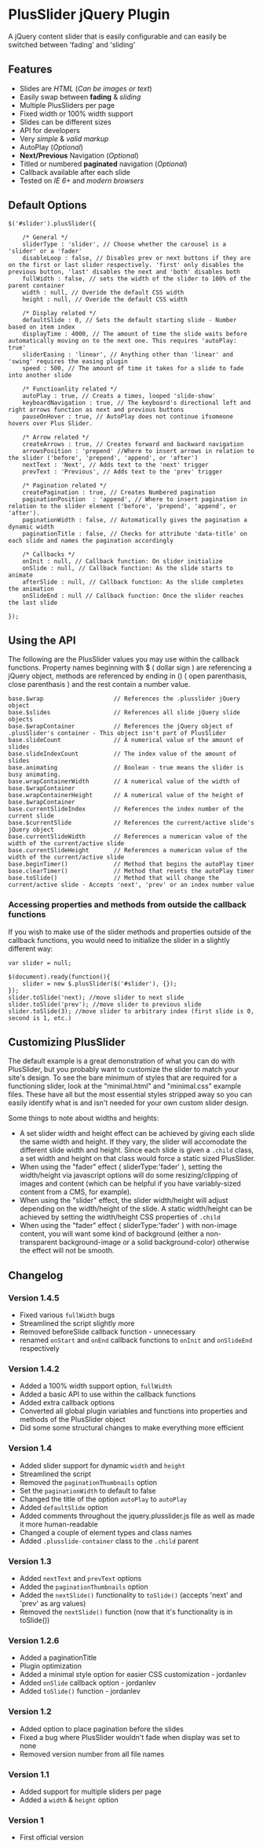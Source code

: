 # PlusSlider jQuery Plugin

A jQuery content slider that is easily configurable and can easily be switched between 'fading' and 'sliding'

## Features
* Slides are _HTML_ (_Can be images or text_)
* Easily swap between **fading** &amp; *sliding*
* Multiple PlusSliders per page
* Fixed width or 100% width support
* Slides can be different sizes
* API for developers
* Very _simple_ &amp; _valid markup_
* AutoPlay (_Optional_)
* **Next/Previous** Navigation (_Optional_)
* Titled or numbered **paginated** navigation (_Optional_)
* Callback available after each slide
* Tested on *IE 6+* and *modern browsers*

## Default Options
    $('#slider').plusSlider({
        
        /* General */
        sliderType : 'slider', // Choose whether the carousel is a 'slider' or a 'fader'
        disableLoop : false, // Disables prev or next buttons if they are on the first or last slider respectively. 'first' only disables the previous button, 'last' disables the next and 'both' disables both
        fullWidth : false, // sets the width of the slider to 100% of the parent container
        width : null, // Overide the default CSS width
        height : null, // Overide the default CSS width
        
        /* Display related */
        defaultSlide : 0, // Sets the default starting slide - Number based on item index
        displayTime : 4000, // The amount of time the slide waits before automatically moving on to the next one. This requires 'autoPlay: true'
        sliderEasing : 'linear', // Anything other than 'linear' and 'swing' requires the easing plugin
        speed : 500, // The amount of time it takes for a slide to fade into another slide

        /* Functioanlity related */
        autoPlay : true, // Creats a times, looped 'slide-show'
        keyboardNavigation : true, // The keyboard's directional left and right arrows function as next and previous buttons
        pauseOnHover : true, // AutoPlay does not continue ifsomeone hovers over Plus Slider.

        /* Arrow related */
        createArrows : true, // Creates forward and backward navigation
        arrowsPosition : 'prepend' //Where to insert arrows in relation to the slider ('before', 'prepend', 'append', or 'after')
        nextText : 'Next', // Adds text to the 'next' trigger
        prevText : 'Previous', // Adds text to the 'prev' trigger

        /* Pagination related */
        createPagination : true, // Creates Numbered pagination
        paginationPosition  : 'append', // Where to insert pagination in relation to the slider element ('before', 'prepend', 'append', or 'after').
        paginationWidth : false, // Automatically gives the pagination a dynamic width
        paginationTitle : false, // Checks for attribute 'data-title' on each slide and names the pagination accordingly

        /* Callbacks */
        onInit : null, // Callback function: On slider initialize
        onSlide : null, // Callback function: As the slide starts to animate
        afterSlide : null, // Callback function: As the slide completes the animation
        onSlideEnd : null // Callback function: Once the slider reaches the last slide

    });

## Using the API
The following are the PlusSlider values you may use within the callback functions. Property names beginning with $ ( dollar sign ) are referencing a jQuery object, methods are referenced by ending in () ( open parenthasis, close parenthasis ) and the rest contain a number value.

    base.$wrap                    // References the .plusslider jQuery object
    base.$slides                  // References all slide jQuery slide objects
    base.$wrapContainer           // References the jQuery object of .plusSlider's container - This object isn't part of PlusSlider
    base.slideCount               // A numerical value of the amount of slides
    base.slideIndexCount          // The index value of the amount of slides
    base.animating                // Boolean - true means the slider is busy animating.
    base.wrapContainerWidth       // A numerical value of the width of base.$wrapContainer
    base.wrapContainerHeight      // A numerical value of the height of base.$wrapContainer
    base.currentSlideIndex        // References the index number of the current slide
    base.$currentSlide            // References the current/active slide's jQuery object
    base.currentSlideWidth        // References a numerican value of the width of the current/active slide
    base.currentSlideHeight       // References a numerican value of the width of the current/active slide
    base.beginTimer()             // Method that begins the autoPlay timer
    base.clearTimer()             // Method that resets the autoPlay timer
    base.toSlide()                // Method that will change the current/active slide - Accepts 'next', 'prev' or an index number value

### Accessing properties and methods from outside the callback functions
If you wish to make use of the slider methods and properties outside of the callback functions, you would need to initialize the slider in a slightly different way:

    var slider = null;
    
    $(document).ready(function(){
        slider = new $.plusSlider($('#slider'), {});
    });
    slider.toSlide('next); //move slider to next slide
    slider.toSlide('prev'); //move slider to previous slide
    slider.toSlide(3); //move slider to arbitrary index (first slide is 0, second is 1, etc.)


## Customizing PlusSlider

The default example is a great demonstration of what you can do with PlusSlider, but you probably want to customize the slider to match your site's design.
To see the bare minimum of styles that are required for a functioning slider, look at the "minimal.html" and "minimal.css" example files. These have all but the most essential styles stripped away so you can easily identify what is and isn't needed for your own custom slider design.

Some things to note about widths and heights:

* A set slider width and height effect can be achieved by giving each slide the same width and height. If they vary, the slider will accomodate the different slide width and height. Since each slide is given a `.child` class, a set width and height on that class would force a static sized PlusSlider.
* When using the "fader" effect ( sliderType:'fader' ), setting the width/height via javascript options will do some resizing/clipping of images and content (which can be helpful if you have variably-sized content from a CMS, for example).
* When using the "slider" effect, the slider width/height will adjust depending on the width/height of the slide. A static width/height can be achieved by setting the width/height CSS properties of `.child`
* When using the "fader" effect ( sliderType:'fader' ) with non-image content, you will want some kind of background (either a non-transparent background-image or a solid background-color) otherwise the effect will not be smooth.

## Changelog

### Version 1.4.5
* Fixed various `fullWidth` bugs
* Streamlined the script slightly more
* Removed beforeSlide callback function - unnecessary
* renamed `onStart` and `onEnd` callback functions to `onInit` and `onSlideEnd` respectively

### Version 1.4.2
* Added a 100% width support option, `fullWidth`
* Added a basic API to use within the callback functions
* Added extra callback options
* Converted all global plugin variables and functions into properties and methods of the PlusSlider object
* Did some some structural changes to make everything more efficient

### Version 1.4
* Added slider support for dynamic `width` and `height`
* Streamlined the script
* Removed the `paginationThumbnails` option
* Set the `paginationWidth` to default to false
* Changed the title of the option `autoPlay` to `autoPlay`
* Added `defaultSlide` option
* Added comments throughout the jquery.plusslider.js file as well as made it more human-readable
* Changed a couple of element types and class names
* Added `.plusslide-container` class to the `.child` parent

### Version 1.3
* Added `nextText` and `prevText` options
* Added the `paginationThumbnails` option 
* Added the `nextSlide()` functionality to `toSlide()` (accepts 'next' and 'prev' as arg values)
* Removed the `nextSlide()` function (now that it's functionality is in toSlide())

### Version 1.2.6
* Added a paginationTitle
* Plugin optimization
* Added a minimal style option for easier CSS customization - jordanlev
* Added `onSlide` callback option - jordanlev
* Added `toSlide()` function - jordanlev

### Version 1.2
* Added option to place pagination before the slides
* Fixed a bug where PlusSlider wouldn't fade when display was set to none
* Removed version number from all file names

### Version 1.1
* Added support for multiple sliders per page
* Added a `width` &amp; `height` option

### Version 1
* First official version